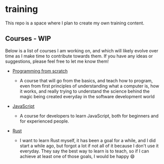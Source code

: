 # training

This repo is a space where I plan to create my own training content.

## Courses - WIP

Below is a list of courses I am working on, and which will likely evolve over time as I make time to contribute towards
them. If you have any ideas or suggestions, please feel free to let me know them!

- [Programming from scratch](./Programming%20from%20scratch/README.md)
    - A course that will go from the basics, and teach how to program, even from first principles of understanding what
      a computer is, how it works, and really trying to understand the science behind the magic being created everyday
      in the software development world

- [JavaScript](./Courses/JavaScript/README.md)
    - A course for developers to learn JavaScript, both for beginners and for experienced people.

- [Rust](./Courses/Rust/README.md)
    - I want to learn Rust myself, it has been a goal for a while, and I did start a while ago, but forgot a lot if not
      all of it because I don't use it everyday. They say the best way to learn is to teach, so if I can achieve at
      least one of those goals, I would be happy 😄
